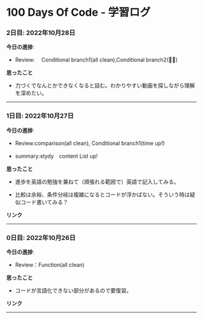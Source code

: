 # 100 Days Of Code - 学習ログ



### 2日目: 2022年10月28日

**今日の進捗**:  
- Review:　 Conditional branch1(all clean),Conditional branch2(😵‍💫)
  
**思ったこと**  
- 力づくでなんとかできなくなると詰む。わかりやすい動画を探しながら理解を深めたい。
  
***


### 1日目: 2022年10月27日

**今日の進捗**:  
- Review:comparison(all clean), Conditional branch1(time up!)　　  

- summary:stydy　content List up!　　  
  
**思ったこと**  
- 進歩を英語の勉強を兼ねて（頑張れる範囲で）英語で記入してみる。

- 比較は余裕、条件分岐は複雑になるとコードが浮かばない。そういう時は疑似コード書いてみる？ 
  
**リンク**
  
***
  
  
### 0日目: 2022年10月26日

**今日の進捗**:  
- Review：Function(all clean)  
  
**思ったこと**  
- コードが言語化できない部分があるので要復習。  
  
**リンク**

***
